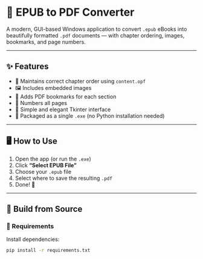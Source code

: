 # 📘 EPUB to PDF Converter

A modern, GUI-based Windows application to convert `.epub` eBooks into beautifully formatted `.pdf` documents — with chapter ordering, images, bookmarks, and page numbers.

---

## ✨ Features

- 🧾 Maintains correct chapter order using `content.opf`
- 🖼 Includes embedded images
- 📑 Adds PDF bookmarks for each section
- 🔢 Numbers all pages
- 🧙 Simple and elegant Tkinter interface
- 🧰 Packaged as a single `.exe` (no Python installation needed)

---

## 🖥️ How to Use

1. Open the app (or run the `.exe`)
2. Click **“Select EPUB File”**
3. Choose your `.epub` file
4. Select where to save the resulting `.pdf`
5. Done! 🎉

---

## 🧱 Build from Source

### 🔧 Requirements

Install dependencies:

```bash
pip install -r requirements.txt
